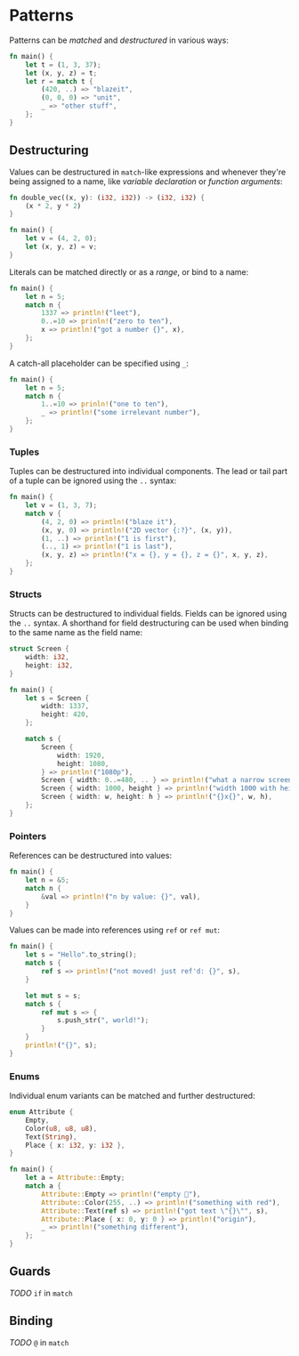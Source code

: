 # Patterns

Patterns can be _matched_ and _destructured_ in various ways:

```rust
fn main() {
    let t = (1, 3, 37);
    let (x, y, z) = t;
    let r = match t {
        (420, ..) => "blazeit",
        (0, 0, 0) => "unit",
        _ => "other stuff",
    };
}
```

## Destructuring

Values can be destructured in `match`-like expressions and whenever they're
being assigned to a name, like _variable declaration_ or _function arguments_:

```rust
fn double_vec((x, y): (i32, i32)) -> (i32, i32) {
    (x * 2, y * 2)
}

fn main() {
    let v = (4, 2, 0);
    let (x, y, z) = v;
}
```

Literals can be matched directly or as a _range_, or bind to a name:

```rust
fn main() {
    let n = 5;
    match n {
        1337 => println!("leet"),
        0..=10 => prinln!("zero to ten"),
        x => println!("got a number {}", x),
    };
}
```

A catch-all placeholder can be specified using `_`:

```rust
fn main() {
    let n = 5;
    match n {
        1..=10 => prinln!("one to ten"),
        _ => println!("some irrelevant number"),
    };
}
```

### Tuples

Tuples can be destructured into individual components. The lead or tail part of
a tuple can be ignored using the `..` syntax:

```rust
fn main() {
    let v = (1, 3, 7);
    match v {
        (4, 2, 0) => println!("blaze it"),
        (x, y, 0) => println!("2D vector {:?}", (x, y)),
        (1, ..) => println!("1 is first"),
        (.., 1) => println!("1 is last"),
        (x, y, z) => println!("x = {}, y = {}, z = {}", x, y, z),
    };
}
```

### Structs

Structs can be destructured to individual fields. Fields can be ignored using
the `..` syntax. A shorthand for field destructuring can be used when binding to
the same name as the field name:

```rust
struct Screen {
    width: i32,
    height: i32,
}

fn main() {
    let s = Screen {
        width: 1337,
        height: 420,
    };

    match s {
        Screen {
            width: 1920,
            height: 1080,
        } => println!("1080p"),
        Screen { width: 0..=480, .. } => println!("what a narrow screen"),
        Screen { width: 1000, height } => println!("width 1000 with height {}", height),
        Screen { width: w, height: h } => println!("{}x{}", w, h),
    };
}
```

### Pointers

References can be destructured into values:

```rust
fn main() {
    let n = &5;
    match n {
        &val => println!("n by value: {}", val),
    }
}
```

Values can be made into references using `ref` or `ref mut`:

```rust
fn main() {
    let s = "Hello".to_string();
    match s {
        ref s => println!("not moved! just ref'd: {}", s),
    }

    let mut s = s;
    match s {
        ref mut s => {
            s.push_str(", world!");
        }
    }
    println!("{}", s);
}
```

### Enums

Individual enum variants can be matched and further destructured:

```rust
enum Attribute {
    Empty,
    Color(u8, u8, u8),
    Text(String),
    Place { x: i32, y: i32 },
}

fn main() {
    let a = Attribute::Empty;
    match a {
        Attribute::Empty => println!("empty 🤷"),
        Attribute::Color(255, ..) => println!("something with red"),
        Attribute::Text(ref s) => println!("got text \"{}\"", s),
        Attribute::Place { x: 0, y: 0 } => println!("origin"),
        _ => println!("something different"),
    };
}
```

## Guards

_TODO_ `if` in `match`

## Binding

_TODO_ `@` in `match`